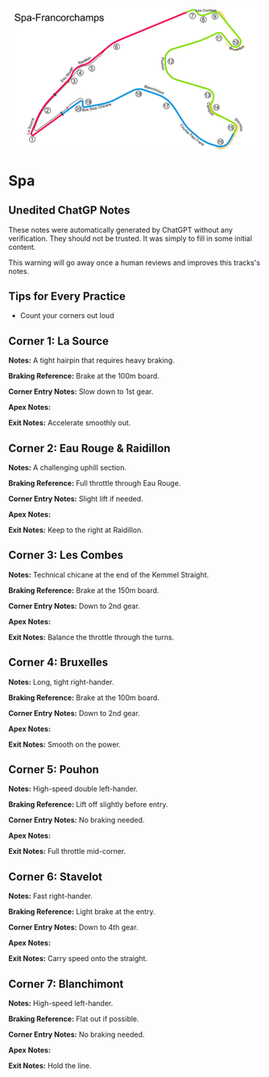 ![Spa](../track_maps/spa.png)

# Spa



## Unedited ChatGP Notes
These notes were automatically generated by ChatGPT without any verification.
They should not be trusted. It was simply to fill in some initial content.

This warning will go away once a human reviews and improves this tracks's notes.


## Tips for Every Practice

- Count your corners out loud


## Corner 1: La Source
**Notes:** A tight hairpin that requires heavy braking.

**Braking Reference:** Brake at the 100m board.

**Corner Entry Notes:** Slow down to 1st gear.

**Apex Notes:** 

**Exit Notes:** Accelerate smoothly out.


## Corner 2: Eau Rouge & Raidillon
**Notes:** A challenging uphill section.

**Braking Reference:** Full throttle through Eau Rouge.

**Corner Entry Notes:** Slight lift if needed.

**Apex Notes:** 

**Exit Notes:** Keep to the right at Raidillon.


## Corner 3: Les Combes
**Notes:** Technical chicane at the end of the Kemmel Straight.

**Braking Reference:** Brake at the 150m board.

**Corner Entry Notes:** Down to 2nd gear.

**Apex Notes:** 

**Exit Notes:** Balance the throttle through the turns.


## Corner 4: Bruxelles
**Notes:** Long, tight right-hander.

**Braking Reference:** Brake at the 100m board.

**Corner Entry Notes:** Down to 2nd gear.

**Apex Notes:** 

**Exit Notes:** Smooth on the power.


## Corner 5: Pouhon
**Notes:** High-speed double left-hander.

**Braking Reference:** Lift off slightly before entry.

**Corner Entry Notes:** No braking needed.

**Apex Notes:** 

**Exit Notes:** Full throttle mid-corner.


## Corner 6: Stavelot
**Notes:** Fast right-hander.

**Braking Reference:** Light brake at the entry.

**Corner Entry Notes:** Down to 4th gear.

**Apex Notes:** 

**Exit Notes:** Carry speed onto the straight.


## Corner 7: Blanchimont
**Notes:** High-speed left-hander.

**Braking Reference:** Flat out if possible.

**Corner Entry Notes:** No braking needed.

**Apex Notes:** 

**Exit Notes:** Hold the line.

